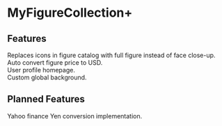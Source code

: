 # MyFigureCollection+
## Features
Replaces icons in figure catalog with full figure instead of face close-up.  
Auto convert figure price to USD.  
User profile homepage.  
Custom global background.
## Planned Features
Yahoo finance Yen conversion implementation.
